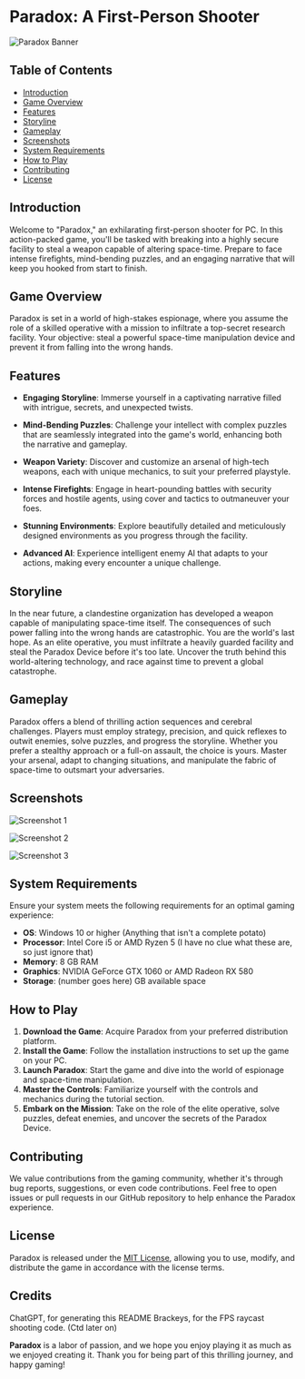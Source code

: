 # Paradox: A First-Person Shooter

![Paradox Banner](banner.jpg)

## Table of Contents

- [Introduction](#introduction)
- [Game Overview](#game-overview)
- [Features](#features)
- [Storyline](#storyline)
- [Gameplay](#gameplay)
- [Screenshots](#screenshots)
- [System Requirements](#system-requirements)
- [How to Play](#how-to-play)
- [Contributing](#contributing)
- [License](#license)

## Introduction

Welcome to "Paradox," an exhilarating first-person shooter for PC. In this action-packed game, you'll be tasked with breaking into a highly secure facility to steal a weapon capable of altering space-time. Prepare to face intense firefights, mind-bending puzzles, and an engaging narrative that will keep you hooked from start to finish.

## Game Overview

Paradox is set in a world of high-stakes espionage, where you assume the role of a skilled operative with a mission to infiltrate a top-secret research facility. Your objective: steal a powerful space-time manipulation device and prevent it from falling into the wrong hands.

## Features

- **Engaging Storyline**: Immerse yourself in a captivating narrative filled with intrigue, secrets, and unexpected twists.

- **Mind-Bending Puzzles**: Challenge your intellect with complex puzzles that are seamlessly integrated into the game's world, enhancing both the narrative and gameplay.

- **Weapon Variety**: Discover and customize an arsenal of high-tech weapons, each with unique mechanics, to suit your preferred playstyle.

- **Intense Firefights**: Engage in heart-pounding battles with security forces and hostile agents, using cover and tactics to outmaneuver your foes.

- **Stunning Environments**: Explore beautifully detailed and meticulously designed environments as you progress through the facility.

- **Advanced AI**: Experience intelligent enemy AI that adapts to your actions, making every encounter a unique challenge.

## Storyline

In the near future, a clandestine organization has developed a weapon capable of manipulating space-time itself. The consequences of such power falling into the wrong hands are catastrophic. You are the world's last hope. As an elite operative, you must infiltrate a heavily guarded facility and steal the Paradox Device before it's too late. Uncover the truth behind this world-altering technology, and race against time to prevent a global catastrophe.

## Gameplay

Paradox offers a blend of thrilling action sequences and cerebral challenges. Players must employ strategy, precision, and quick reflexes to outwit enemies, solve puzzles, and progress the storyline. Whether you prefer a stealthy approach or a full-on assault, the choice is yours. Master your arsenal, adapt to changing situations, and manipulate the fabric of space-time to outsmart your adversaries.

## Screenshots

![Screenshot 1](screenshot1.jpg)

![Screenshot 2](screenshot2.jpg)

![Screenshot 3](screenshot3.jpg)

## System Requirements

Ensure your system meets the following requirements for an optimal gaming experience:

- **OS**: Windows 10 or higher (Anything that isn't a complete potato)
- **Processor**: Intel Core i5 or AMD Ryzen 5 (I have no clue what these are, so just ignore that)
- **Memory**: 8 GB RAM
- **Graphics**: NVIDIA GeForce GTX 1060 or AMD Radeon RX 580
- **Storage**: (number goes here) GB available space

## How to Play

1. **Download the Game**: Acquire Paradox from your preferred distribution platform.
2. **Install the Game**: Follow the installation instructions to set up the game on your PC.
3. **Launch Paradox**: Start the game and dive into the world of espionage and space-time manipulation.
4. **Master the Controls**: Familiarize yourself with the controls and mechanics during the tutorial section.
5. **Embark on the Mission**: Take on the role of the elite operative, solve puzzles, defeat enemies, and uncover the secrets of the Paradox Device.

## Contributing

We value contributions from the gaming community, whether it's through bug reports, suggestions, or even code contributions. Feel free to open issues or pull requests in our GitHub repository to help enhance the Paradox experience.

## License

Paradox is released under the [MIT License](LICENSE), allowing you to use, modify, and distribute the game in accordance with the license terms.

## Credits

ChatGPT, for generating this README
Brackeys, for the FPS raycast shooting code.
(Ctd later on)

**Paradox** is a labor of passion, and we hope you enjoy playing it as much as we enjoyed creating it. Thank you for being part of this thrilling journey, and happy gaming!
